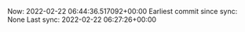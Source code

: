 Now: 2022-02-22 06:44:36.517092+00:00 Earliest commit since sync: None Last sync: 2022-02-22 06:27:26+00:00
